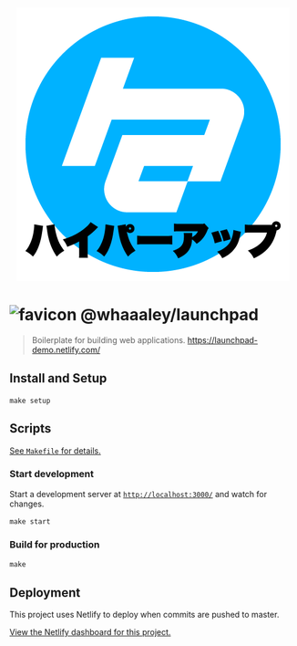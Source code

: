 
<p align=center>
  <img src=images/hyperapp-graphic-jp.png alt=hyperapp>
</p>

# <img src=favicon.png alt=favicon height=24> @whaaaley/launchpad

> Boilerplate for building web applications. https://launchpad-demo.netlify.com/

## Install and Setup

```
make setup
```

## Scripts

[See `Makefile` for details.](Makefile)

### Start development

Start a development server at [`http://localhost:3000/`](http://localhost:3000/) and watch for changes.

```
make start
```

### Build for production

```
make
```

## Deployment

This project uses Netlify to deploy when commits are pushed to master.

[View the Netlify dashboard for this project.](https://app.netlify.com/sites/launchpad-demo)
